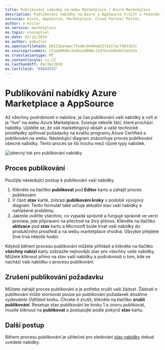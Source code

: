 ```yaml
---
title: Publikování nabídky na webu Marketplace | Azure Marketplace
description: Publikování nabídky na Azure a AppSource tržišť s řešeními pomocí portál Cloud Partner
services: Azure, AppSource, Marketplace, Cloud Partner Portal,
author: v-miclar
ms.service: marketplace
ms.topic: conceptual
ms.date: 01/12/2019
ms.author: pabutler
ms.openlocfilehash: b0121be4aecffe46c9440e62372e17ac7993163c
ms.sourcegitcommit: c53a800d6c2e5baad800c1247dce94bdbf2ad324
ms.translationtype: MT
ms.contentlocale: cs-CZ
ms.lasthandoff: 04/30/2019
ms.locfileid: "64943533"
---
```

# <a name="publish-azure-marketplace-and-appsource-offers"></a>Publikování nabídky Azure Marketplace a AppSource

Až všechny podrobnosti o nabídce, je čas publikování vaší nabídky a vzít si je "live" na webu Azure Marketplace. Existuje několik fází, které prochází nabídky. Ujistěte se, že váš marketingový obsah a vaše technické prostředky splňovat požadavky na kvalitu programu Azure Certified a publikování na webu.  Následující diagram znázorňuje proces publikování obecné nabídky.  Tento proces se liší trochu mezi různé typy nabídek.

![obecný tok pro publikování nabídky](./media/publish-flow.png)


## <a name="publishing-process"></a>Proces publikování

Použijte následující postup k publikování vaší nabídky.

1. Klikněte na tlačítko **publikovat** pod **Editor** kartu a zahájit proces publikování.
2. V části **stav** kartě, zobrazí **publikování kroky** v podobě vývojový diagram.  Tento formulář také určuje aktuální stav vaší nabídky a nahlášené problémy.
3. Jakmile ověříte všechno, co vypadá správně a funguje správně ve verzi preview, jste připraveni na přechod na živý přenos. Klikněte na tlačítko **aktivace** pod **stav** kartu a Microsoft bude trvat vaší nabídky do produkčního prostředí a na webu marketplace vhodná. Obvykle přejdete živé trvá několik hodin.

Kdykoli během procesu publikování můžete přihlásit a klikněte na tlačítko **všechny nabízí** kartu zobrazíte nejnovější stav pro všechny vaše nabídky. Můžete kliknout přímo na stav vaší nabídky a podrobnosti o tom, kde se nachází vaši nabídku v procesu publikování.


## <a name="canceling-the-publishing-request"></a>Zrušení publikování požadavku

Můžete zahájit proces publikování a je potřeba zrušit vaši žádost. Žádosti o publikování může stornovat pouze po publikování požadavek dosáhne *vydavatele Odhlásit* kroku. Chcete-li zrušit, klikněte na tlačítko **zrušit publikování**. Resetuje stav publikování ke kroku 1 a znovu publikovat, musíte kliknout na **publikovat** a postupujte podle pokynů **stav** kartu.


## <a name="next-steps"></a>Další postup

Během procesu publikování je užitečné pro sledování [stav nabídky](./cpp-view-status-offer.md) dokud uvedete nabídky. 